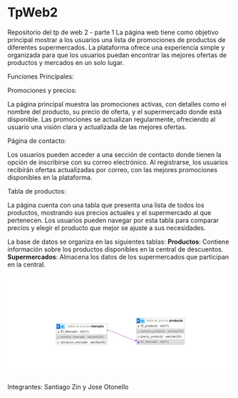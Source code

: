 # TpWeb2
Repositorio del tp de web 2 - parte 1
La página web tiene como objetivo principal mostrar a los usuarios una lista de promociones de productos de diferentes supermercados. La plataforma ofrece una experiencia simple y organizada para que los usuarios puedan encontrar las mejores ofertas de productos y mercados en un solo lugar.

Funciones Principales:

Promociones y precios:

La página principal muestra las promociones activas, con detalles como el nombre del producto, su precio de oferta, y el supermercado donde está disponible.
Las promociones se actualizan regularmente, ofreciendo al usuario una visión clara y actualizada de las mejores ofertas.

Página de contacto:

Los usuarios pueden acceder a una sección de contacto donde tienen la opción de inscribirse con su correo electrónico.
Al registrarse, los usuarios recibirán ofertas actualizadas por correo, con las mejores promociones disponibles en la plataforma.

Tabla de productos:

La página cuenta con una tabla que presenta una lista de todos los productos, mostrando sus precios actuales y el supermercado al que pertenecen.
Los usuarios pueden navegar por esta tabla para comparar precios y elegir el producto que mejor se ajuste a sus necesidades.

La base de datos se organiza en las siguientes tablas:
 **Productos**: Contiene información sobre los productos disponibles en la central de descuentos.
 **Supermercados**: Almacena los datos de los supermercados que participan en la central.
 

![Diagrama de la base de datos](Diagrama_de_base_de_datos.jpeg)

Integrantes: Santiago Zin y Jose Otonello
